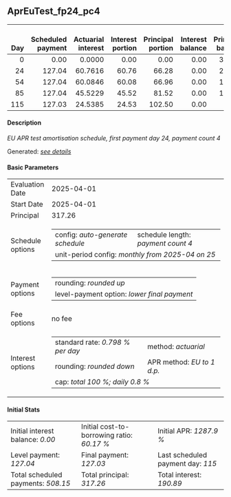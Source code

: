 <h2>AprEuTest_fp24_pc4</h2>
<table>
    <thead style="vertical-align: bottom;">
        <th style="text-align: right;">Day</th>
        <th style="text-align: right;">Scheduled payment</th>
        <th style="text-align: right;">Actuarial interest</th>
        <th style="text-align: right;">Interest portion</th>
        <th style="text-align: right;">Principal portion</th>
        <th style="text-align: right;">Interest balance</th>
        <th style="text-align: right;">Principal balance</th>
        <th style="text-align: right;">Total actuarial interest</th>
        <th style="text-align: right;">Total interest</th>
        <th style="text-align: right;">Total principal</th>
    </thead>
    <tr style="text-align: right;">
        <td class="ci00">0</td>
        <td class="ci01" style="white-space: nowrap;">0.00</td>
        <td class="ci02">0.0000</td>
        <td class="ci03">0.00</td>
        <td class="ci04">0.00</td>
        <td class="ci05">0.00</td>
        <td class="ci06">317.26</td>
        <td class="ci07">0.0000</td>
        <td class="ci08">0.00</td>
        <td class="ci09">0.00</td>
    </tr>
    <tr style="text-align: right;">
        <td class="ci00">24</td>
        <td class="ci01" style="white-space: nowrap;">127.04</td>
        <td class="ci02">60.7616</td>
        <td class="ci03">60.76</td>
        <td class="ci04">66.28</td>
        <td class="ci05">0.00</td>
        <td class="ci06">250.98</td>
        <td class="ci07">60.7616</td>
        <td class="ci08">60.76</td>
        <td class="ci09">66.28</td>
    </tr>
    <tr style="text-align: right;">
        <td class="ci00">54</td>
        <td class="ci01" style="white-space: nowrap;">127.04</td>
        <td class="ci02">60.0846</td>
        <td class="ci03">60.08</td>
        <td class="ci04">66.96</td>
        <td class="ci05">0.00</td>
        <td class="ci06">184.02</td>
        <td class="ci07">120.8462</td>
        <td class="ci08">120.84</td>
        <td class="ci09">133.24</td>
    </tr>
    <tr style="text-align: right;">
        <td class="ci00">85</td>
        <td class="ci01" style="white-space: nowrap;">127.04</td>
        <td class="ci02">45.5229</td>
        <td class="ci03">45.52</td>
        <td class="ci04">81.52</td>
        <td class="ci05">0.00</td>
        <td class="ci06">102.50</td>
        <td class="ci07">166.3691</td>
        <td class="ci08">166.36</td>
        <td class="ci09">214.76</td>
    </tr>
    <tr style="text-align: right;">
        <td class="ci00">115</td>
        <td class="ci01" style="white-space: nowrap;">127.03</td>
        <td class="ci02">24.5385</td>
        <td class="ci03">24.53</td>
        <td class="ci04">102.50</td>
        <td class="ci05">0.00</td>
        <td class="ci06">0.00</td>
        <td class="ci07">190.9076</td>
        <td class="ci08">190.89</td>
        <td class="ci09">317.26</td>
    </tr>
</table>
<h4>Description</h4>
<p><i>EU APR test amortisation schedule, first payment day 24, payment count 4</i></p>
<p>Generated: <i><a href="../GeneratedDate.html">see details</a></i></p>
<h4>Basic Parameters</h4>
<table>
    <tr>
        <td>Evaluation Date</td>
        <td>2025-04-01</td>
    </tr>
    <tr>
        <td>Start Date</td>
        <td>2025-04-01</td>
    </tr>
    <tr>
        <td>Principal</td>
        <td>317.26</td>
    </tr>
    <tr>
        <td>Schedule options</td>
        <td>
            <table>
                <tr>
                    <td>config: <i>auto-generate schedule</i></td>
                    <td>schedule length: <i><i>payment count</i> 4</i></td>
                </tr>
                <tr>
                    <td colspan="2" style="white-space: nowrap;">unit-period config: <i>monthly from 2025-04 on 25</i></td>
                </tr>
            </table>
        </td>
    </tr>
    <tr>
        <td>Payment options</td>
        <td>
            <table>
                <tr>
                    <td>rounding: <i>rounded up</i></td>
                </tr>
                <tr>
                    <td>level-payment option: <i>lower&nbsp;final&nbsp;payment</i></td>
                </tr>
            </table>
        </td>
    </tr>
    <tr>
        <td>Fee options</td>
        <td>no fee
        </td>
    </tr>
    <tr>
        <td>Interest options</td>
        <td>
            <table>
                <tr>
                    <td>standard rate: <i>0.798 % per day</i></td>
                    <td>method: <i>actuarial</i></td>
                </tr>
                <tr>
                    <td>rounding: <i>rounded down</i></td>
                    <td>APR method: <i>EU to 1 d.p.</i></td>
                </tr>
                <tr>
                    <td colspan="2">cap: <i>total 100 %; daily 0.8 %</td>
                </tr>
            </table>
        </td>
    </tr>
</table>
<h4>Initial Stats</h4>
<table>
    <tr>
        <td>Initial interest balance: <i>0.00</i></td>
        <td>Initial cost-to-borrowing ratio: <i>60.17 %</i></td>
        <td>Initial APR: <i>1287.9 %</i></td>
    </tr>
    <tr>
        <td>Level payment: <i>127.04</i></td>
        <td>Final payment: <i>127.03</i></td>
        <td>Last scheduled payment day: <i>115</i></td>
    </tr>
    <tr>
        <td>Total scheduled payments: <i>508.15</i></td>
        <td>Total principal: <i>317.26</i></td>
        <td>Total interest: <i>190.89</i></td>
    </tr>
</table>